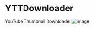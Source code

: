 # YTTDownloader
YouTube Thumbnail Downloader
![image](https://user-images.githubusercontent.com/33474569/87436474-6293dd00-c5ed-11ea-8d00-225dce59da5b.png)
